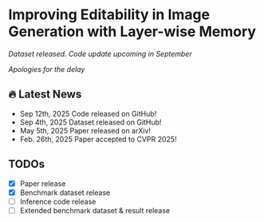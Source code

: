 # Improving Editability in Image Generation with Layer-wise Memory  

*Dataset released. Code update upcoming in September*

*Apologies for the delay*


## 🔥 Latest News 
- Sep 12th, 2025 Code released on GitHub!
- Sep 4th, 2025 Dataset released on GitHub!
- May 5th, 2025 Paper released on arXiv!
- Feb. 26th, 2025 Paper accepted to CVPR 2025!

## TODOs
- [x] Paper release
- [x] Benchmark dataset release 
- [ ] Inference code release   
- [ ] Extended benchmark dataset & result release  